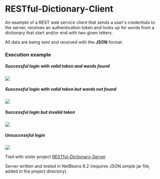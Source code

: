 # RESTful-Dictionary-Client
An example of a REST web service client that sends a user's credentials to the server, receives an authentication token and looks up for words from a dictionary that start and/or end with two given letters.

All data are being sent and received with the **JSON** format.

### Execution example
##### _Successful login with valid token and words found_
![](http://i65.tinypic.com/4h2rgn.png)

##### _Successful login with valid token but words not found_
![](http://i67.tinypic.com/qppe75.png)

##### _Successful login but invalid token_
![](http://i66.tinypic.com/t8t0uq.png)

##### _Unsuccessful login_
![](http://i66.tinypic.com/v5cn0i.png)

Tied with sister project [RESTful-Dictionary-Server](https://github.com/Coursal/RESTful-Dictionary-Server).

Server written and tested in NetBeans 8.2 (requires JSON.simple jar file, added in the project directory).
